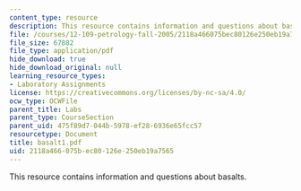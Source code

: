 ```yaml
---
content_type: resource
description: This resource contains information and questions about basalts.
file: /courses/12-109-petrology-fall-2005/2118a466075bec80126e250eb19a7565_basalt1.pdf
file_size: 67882
file_type: application/pdf
hide_download: true
hide_download_original: null
learning_resource_types:
- Laboratory Assignments
license: https://creativecommons.org/licenses/by-nc-sa/4.0/
ocw_type: OCWFile
parent_title: Labs
parent_type: CourseSection
parent_uid: 475f89d7-044b-5978-ef28-6936e65fcc57
resourcetype: Document
title: basalt1.pdf
uid: 2118a466-075b-ec80-126e-250eb19a7565
---
```

This resource contains information and questions about basalts.